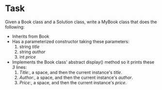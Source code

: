 ﻿# Task
Given a Book class and a Solution class, write a MyBook class that does the following:

* Inherits from Book
* Has a parameterized constructor taking these  parameters:
	1. string *title*
	1. string *author*
	1. int *price*
* Implements the Book class' abstract display() method so it prints these *3* lines:
	1. *Title:*, a space, and then the current instance's *title*.
	1. *Author:*, a space, and then the current instance's *author*.
	1. *Price:*, a space, and then the current instance's *price*.